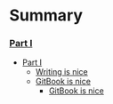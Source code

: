 # Summary

### [Part I](part1/README.md)

- [Part I](part1/README.md)
  - [Writing is nice](part1/README.md#writing)
  - [GitBook is nice](part1/README.md#gitbook)
    - [GitBook is nice](part1/README.md#gitbook)
